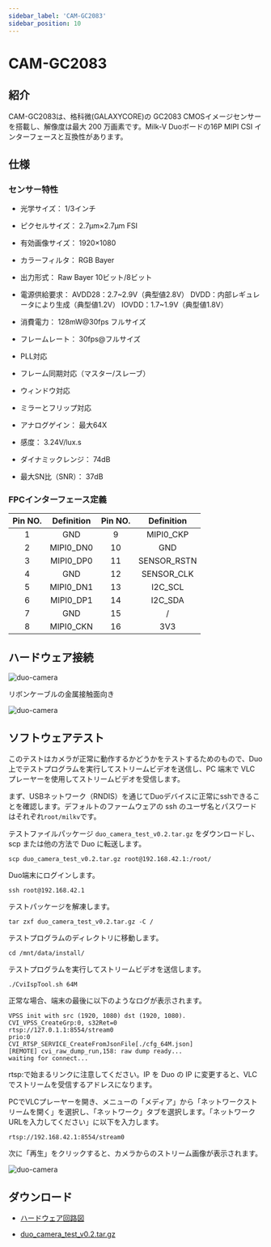 ```yaml
---
sidebar_label: 'CAM-GC2083'
sidebar_position: 10
---
```

# CAM-GC2083
## 紹介
CAM-GC2083は、格科微(GALAXYCORE)の GC2083 CMOSイメージセンサーを搭載し、解像度は最大 200 万画素です。Milk-V Duoボードの16P MIPI CSI インターフェースと互換性があります。

## 仕様
### センサー特性
- 光学サイズ：
    1/3インチ

- ピクセルサイズ：
2.7μm×2.7μm FSI

- 有効画像サイズ：
1920×1080

- カラーフィルタ：
RGB Bayer

- 出力形式：
Raw Bayer 10ビット/8ビット

- 電源供給要求：
AVDD28：2.7~2.9V（典型値2.8V）
DVDD：内部レギュレータにより生成（典型値1.2V）
IOVDD：1.7~1.9V（典型値1.8V）

- 消費電力：
128mW@30fps フルサイズ

- フレームレート：
30fps@フルサイズ

- PLL対応

- フレーム同期対応（マスター/スレーブ）

- ウィンドウ対応

- ミラーとフリップ対応

- アナログゲイン：
最大64X

- 感度：
3.24V/lux.s

- ダイナミックレンジ：
74dB

- 最大SN比（SNR）：
37dB

### FPCインターフェース定義

| **Pin NO.** | **Definition** | **Pin NO.** | **Definition** |
|:-----------:|:--------------:|:-----------:|:--------------:|
| 1           | GND            | 9           | MIPI0_CKP      |
| 2           | MIPI0_DN0      | 10          | GND            |
| 3           | MIPI0_DP0      | 11          | SENSOR_RSTN    |
| 4           | GND            | 12          | SENSOR_CLK     |
| 5           | MIPI0_DN1      | 13          | I2C_SCL        |
| 6           | MIPI0_DP1      | 14          | I2C_SDA        |
| 7           | GND            | 15          | /              |
| 8           | MIPI0_CKN      | 16          | 3V3            |

## ハードウェア接続

![duo-camera](/docs/duo/duo-camera-connection_01.jpg)

リボンケーブルの金属接触面向き

![duo-camera](/docs/duo/duo-camera-connection_02.jpg)

## ソフトウェアテスト

このテストはカメラが正常に動作するかどうかをテストするためのもので、Duo上でテストプログラムを実行してストリームビデオを送信し、PC 端末で VLC プレーヤーを使用してストリームビデオを受信します。

まず、USBネットワーク（RNDIS）を通じてDuoデバイスに正常にsshできることを確認します。デフォルトのファームウェアの ssh のユーザ名とパスワードはそれぞれ`root/milkv`です。

テストファイルパッケージ `duo_camera_test_v0.2.tar.gz` をダウンロードし、scp または他の方法で Duo に転送します。
```
scp duo_camera_test_v0.2.tar.gz root@192.168.42.1:/root/
```

Duo端末にログインします。
```
ssh root@192.168.42.1
```

テストパッケージを解凍します。
```
tar zxf duo_camera_test_v0.2.tar.gz -C /
```

テストプログラムのディレクトリに移動します。
```
cd /mnt/data/install/
```

テストプログラムを実行してストリームビデオを送信します。
```
./CviIspTool.sh 64M
```

正常な場合、端末の最後に以下のようなログが表示されます。
```
VPSS init with src (1920, 1080) dst (1920, 1080).
CVI_VPSS_CreateGrp:0, s32Ret=0
rtsp://127.0.1.1:8554/stream0
prio:0
CVI_RTSP_SERVICE_CreateFromJsonFile[./cfg_64M.json]
[REMOTE] cvi_raw_dump_run,158: raw dump ready...
waiting for connect...
```
rtsp:で始まるリンクに注意してください。IP を Duo の IP に変更すると、VLC でストリームを受信するアドレスになります。

PCでVLCプレーヤーを開き、メニューの「メディア」から「ネットワークストリームを開く」を選択し、「ネットワーク」タブを選択します。「ネットワークURLを入力してください」に以下を入力します。
```
rtsp://192.168.42.1:8554/stream0
```
次に「再生」をクリックすると、カメラからのストリーム画像が表示されます。

![duo-camera](/docs/duo/duo-camera-vlc-stream.jpg)

## ダウンロード
- [ハードウェア回路図](https://github.com/milkv-duo/Accessories/blob/master/CAM-GC2083/Hardware_schematics/DUO_CAM_GC2083.pdf)

- [duo_camera_test_v0.2.tar.gz](https://github.com/milkv-duo/Accessories/blob/master/CAM-GC2083/Software_testing/duo_camera_test_v0.2.tar.gz)
